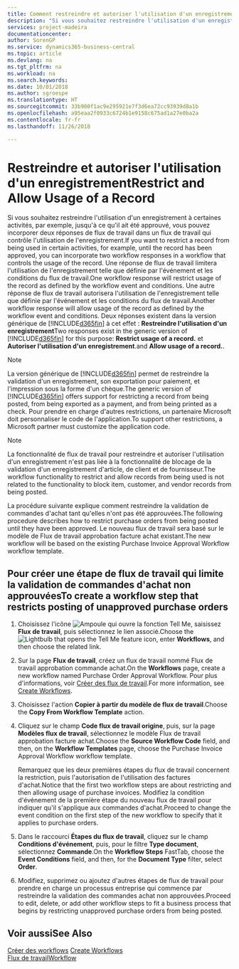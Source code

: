 ```yaml
---
title: Comment restreindre et autoriser l'utilisation d'un enregistrement | Microsoft Docs
description: "Si vous souhaitez restreindre l'utilisation d'un enregistrement à certaines activités, par exemple, jusqu'à ce qu'il ait été approuvé, vous pouvez incorporer deux réponses de flux de travail dans un flux de travail qui contrôle l'utilisation de l'enregistrement."
services: project-madeira
documentationcenter: 
author: SorenGP
ms.service: dynamics365-business-central
ms.topic: article
ms.devlang: na
ms.tgt_pltfrm: na
ms.workload: na
ms.search.keywords: 
ms.date: 10/01/2018
ms.author: sgroespe
ms.translationtype: HT
ms.sourcegitcommit: 33b900f1ac9e295921e7f3d6ea72cc93939d8a1b
ms.openlocfilehash: a95eaa2f0933c6724b1e9158c675ad1a27e0ba2a
ms.contentlocale: fr-fr
ms.lasthandoff: 11/26/2018

---
```

# <a name="restrict-and-allow-usage-of-a-record"></a><span data-ttu-id="394f3-103">Restreindre et autoriser l'utilisation d'un enregistrement</span><span class="sxs-lookup"><span data-stu-id="394f3-103">Restrict and Allow Usage of a Record</span></span>
<span data-ttu-id="394f3-104">Si vous souhaitez restreindre l'utilisation d'un enregistrement à certaines activités, par exemple, jusqu'à ce qu'il ait été approuvé, vous pouvez incorporer deux réponses de flux de travail dans un flux de travail qui contrôle l'utilisation de l'enregistrement.</span><span class="sxs-lookup"><span data-stu-id="394f3-104">If you want to restrict a record from being used in certain activities, for example, until the record has been approved, you can incorporate two workflow responses in a workflow that controls the usage of the record.</span></span> <span data-ttu-id="394f3-105">Une réponse de flux de travail limitera l'utilisation de l'enregistrement telle que définie par l'événement et les conditions du flux de travail.</span><span class="sxs-lookup"><span data-stu-id="394f3-105">One workflow response will restrict usage of the record as defined by the workflow event and conditions.</span></span> <span data-ttu-id="394f3-106">Une autre réponse de flux de travail autorisera l'utilisation de l'enregistrement telle que définie par l'événement et les conditions du flux de travail.</span><span class="sxs-lookup"><span data-stu-id="394f3-106">Another workflow response will allow usage of the record as defined by the workflow event and conditions.</span></span> <span data-ttu-id="394f3-107">Deux réponses existent dans la version générique de [!INCLUDE[d365fin](includes/d365fin_md.md)] à cet effet : **Restreindre l'utilisation d'un enregistrement**</span><span class="sxs-lookup"><span data-stu-id="394f3-107">Two responses exist in the generic version of [!INCLUDE[d365fin](includes/d365fin_md.md)] for this purpose: **Restrict usage of a record.**</span></span> <span data-ttu-id="394f3-108">et **Autoriser l'utilisation d'un enregistrement**.</span><span class="sxs-lookup"><span data-stu-id="394f3-108">and **Allow usage of a record.**.</span></span>

> [!NOTE]  
>  <span data-ttu-id="394f3-109">La version générique de [!INCLUDE[d365fin](includes/d365fin_md.md)] permet de restreindre la validation d'un enregistrement, son exportation pour paiement, et l'impression sous la forme d'un chèque.</span><span class="sxs-lookup"><span data-stu-id="394f3-109">The generic version of [!INCLUDE[d365fin](includes/d365fin_md.md)] offers support for restricting a record from being posted, from being exported as a payment, and from being printed as a check.</span></span> <span data-ttu-id="394f3-110">Pour prendre en charge d'autres restrictions, un partenaire Microsoft doit personnaliser le code de l'application.</span><span class="sxs-lookup"><span data-stu-id="394f3-110">To support other restrictions, a Microsoft partner must customize the application code.</span></span>  

> [!NOTE]  
>  <span data-ttu-id="394f3-111">La fonctionnalité de flux de travail pour restreindre et autoriser l'utilisation d'un enregistrement n'est pas liée à la fonctionnalité de blocage de la validation d'un enregistrement d'article, de client et de fournisseur.</span><span class="sxs-lookup"><span data-stu-id="394f3-111">The workflow functionality to restrict and allow records from being used is not related to the functionality to block item, customer, and vendor records from being posted.</span></span>

<span data-ttu-id="394f3-112">La procédure suivante explique comment restreindre la validation de commandes d'achat tant qu'elles n'ont pas été approuvées.</span><span class="sxs-lookup"><span data-stu-id="394f3-112">The following procedure describes how to restrict purchase orders from being posted until they have been approved.</span></span> <span data-ttu-id="394f3-113">Le nouveau flux de travail sera basé sur le modèle de Flux de travail approbation facture achat existant.</span><span class="sxs-lookup"><span data-stu-id="394f3-113">The new workflow will be based on the existing Purchase Invoice Approval Workflow workflow template.</span></span>  

## <a name="to-create-a-workflow-step-that-restricts-posting-of-unapproved-purchase-orders"></a><span data-ttu-id="394f3-114">Pour créer une étape de flux de travail qui limite la validation de commandes d'achat non approuvées</span><span class="sxs-lookup"><span data-stu-id="394f3-114">To create a workflow step that restricts posting of unapproved purchase orders</span></span>  
1. <span data-ttu-id="394f3-115">Choisissez l'icône ![Ampoule qui ouvre la fonction Tell Me](media/ui-search/search_small.png "Dites-moi ce que vous voulez faire"), saisissez **Flux de travail**, puis sélectionnez le lien associé.</span><span class="sxs-lookup"><span data-stu-id="394f3-115">Choose the ![Lightbulb that opens the Tell Me feature](media/ui-search/search_small.png "Tell me what you want to do") icon, enter **Workflows**, and then choose the related link.</span></span>  
2. <span data-ttu-id="394f3-116">Sur la page **Flux de travail**, créez un flux de travail nommé Flux de travail approbation commande achat.</span><span class="sxs-lookup"><span data-stu-id="394f3-116">On the **Workflows** page, create a new workflow named Purchase Order Approval Workflow.</span></span> <span data-ttu-id="394f3-117">Pour plus d'informations, voir [Créer des flux de travail](across-how-to-create-workflows.md).</span><span class="sxs-lookup"><span data-stu-id="394f3-117">For more information, see [Create Workflows](across-how-to-create-workflows.md).</span></span>  
3. <span data-ttu-id="394f3-118">Choisissez l'action **Copier à partir du modèle de flux de travail**.</span><span class="sxs-lookup"><span data-stu-id="394f3-118">Choose the **Copy From Workflow Template** action.</span></span>  
4. <span data-ttu-id="394f3-119">Cliquez sur le champ **Code flux de travail origine**, puis, sur la page **Modèles flux de travail**, sélectionnez le modèle Flux de travail approbation facture achat.</span><span class="sxs-lookup"><span data-stu-id="394f3-119">Choose the **Source Workflow Code** field, and then, on the **Workflow Templates** page, choose the Purchase Invoice Approval Workflow workflow template.</span></span>  

     <span data-ttu-id="394f3-120">Remarquez que les deux premières étapes du flux de travail concernent la restriction, puis l'autorisation de l'utilisation des factures d'achat.</span><span class="sxs-lookup"><span data-stu-id="394f3-120">Notice that the first two workflow steps are about restricting and then allowing usage of purchase invoices.</span></span> <span data-ttu-id="394f3-121">Modifiez la condition d'événement de la première étape du nouveau flux de travail pour indiquer qu'il s'applique aux commandes d'achat.</span><span class="sxs-lookup"><span data-stu-id="394f3-121">Proceed to change the event condition on the first step of the new workflow to specify that it applies to purchase orders.</span></span>  
5. <span data-ttu-id="394f3-122">Dans le raccourci **Étapes du flux de travail**, cliquez sur le champ **Conditions d'événement**, puis, pour le filtre **Type document**, sélectionnez **Commande**.</span><span class="sxs-lookup"><span data-stu-id="394f3-122">On the **Workflow Steps** FastTab, choose the **Event Conditions** field, and then, for the **Document Type** filter, select **Order**.</span></span>  
6. <span data-ttu-id="394f3-123">Modifiez, supprimez ou ajoutez d'autres étapes de flux de travail pour prendre en charge un processus entreprise qui commence par restreindre la validation des commandes achat non approuvées.</span><span class="sxs-lookup"><span data-stu-id="394f3-123">Proceed to edit, delete, or add other workflow steps to fit a business process that begins by restricting unapproved purchase orders from being posted.</span></span>  

## <a name="see-also"></a><span data-ttu-id="394f3-124">Voir aussi</span><span class="sxs-lookup"><span data-stu-id="394f3-124">See Also</span></span>  
<span data-ttu-id="394f3-125">[Créer des workflows](across-how-to-create-workflows.md) </span><span class="sxs-lookup"><span data-stu-id="394f3-125">[Create Workflows](across-how-to-create-workflows.md) </span></span>  
[<span data-ttu-id="394f3-126">Flux de travail</span><span class="sxs-lookup"><span data-stu-id="394f3-126">Workflow</span></span>](across-workflow.md)   

